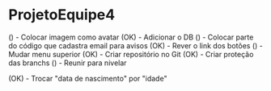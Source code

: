 # ProjetoEquipe4

() - Colocar imagem como avatar
(OK) - Adicionar o DB
() - Colocar parte do código que cadastra email para avisos
(OK) - Rever o link dos botões
() - Mudar menu superior
(OK) - Criar repositório no Git
(OK) - Criar proteção das branchs
() - Reunir para nivelar

(OK) - Trocar "data de nascimento" por "idade"
